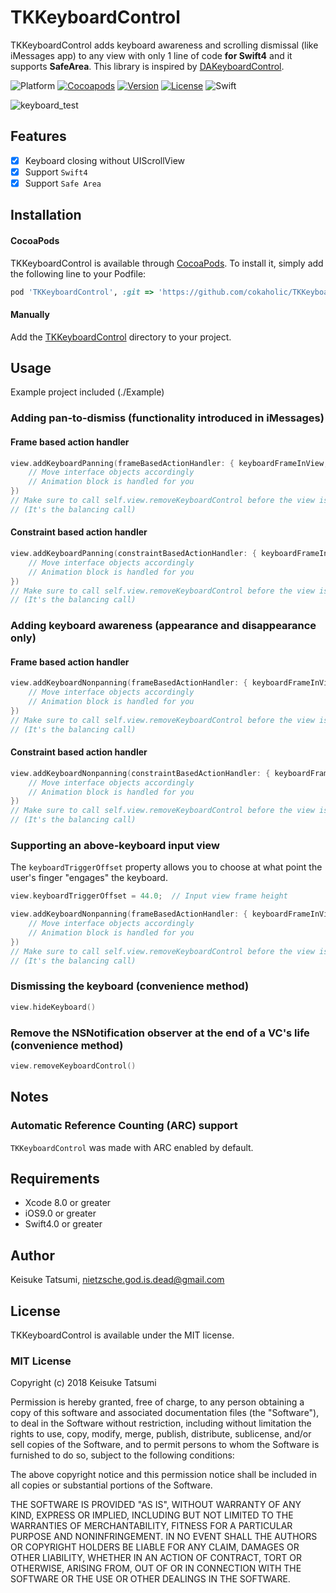 # TKKeyboardControl

TKKeyboardControl adds keyboard awareness and scrolling dismissal (like iMessages app) to any view with only 1 line of code **for Swift4** and it supports **SafeArea**.
This library is inspired by [DAKeyboardControl](https://github.com/danielamitay/DAKeyboardControl).

![Platform](http://img.shields.io/badge/platform-ios-blue.svg?style=flat-square
)
[![Cocoapods](https://img.shields.io/badge/Cocoapods-compatible-brightgreen.svg)](https://img.shields.io/badge/Cocoapods-compatible-brightgreen.svg?style=flat-square)
[![Version](https://img.shields.io/cocoapods/v/TKKeyboardControl.svg?style=flat)](http://cocoapods.org/pods/TKKeyboardControl)
[![License](http://img.shields.io/badge/license-MIT-lightgrey.svg?style=flat-square
)](http://mit-license.org)
![Swift](https://img.shields.io/badge/Swift-4.0-orange.svg?style=flat-square)

![keyboard_test](./Images/keyboard_test.gif "keyboard_test")

## Features
- [x] Keyboard closing without UIScrollView
- [x] Support `Swift4`
- [x] Support `Safe Area`

## Installation

#### CocoaPods

TKKeyboardControl is available through [CocoaPods](http://cocoapods.org). To install
it, simply add the following line to your Podfile:

```ruby
pod 'TKKeyboardControl', :git => 'https://github.com/cokaholic/TKKeyboardControl.git', :tag => '2.0.0'
```

#### Manually

Add the [TKKeyboardControl](./TKKeyboardControl) directory to your project.

## Usage

Example project included (./Example)

### Adding pan-to-dismiss (functionality introduced in iMessages)

#### Frame based action handler

```swift
view.addKeyboardPanning(frameBasedActionHandler: { keyboardFrameInView, opening, closing in
    // Move interface objects accordingly
    // Animation block is handled for you
})
// Make sure to call self.view.removeKeyboardControl before the view is released.
// (It's the balancing call)
```

#### Constraint based action handler

```swift
view.addKeyboardPanning(constraintBasedActionHandler: { keyboardFrameInView, opening, closing in
    // Move interface objects accordingly
    // Animation block is handled for you
})
// Make sure to call self.view.removeKeyboardControl before the view is released.
// (It's the balancing call)
```

### Adding keyboard awareness (appearance and disappearance only)

#### Frame based action handler

```swift
view.addKeyboardNonpanning(frameBasedActionHandler: { keyboardFrameInView, opening, closing in
    // Move interface objects accordingly
    // Animation block is handled for you
})
// Make sure to call self.view.removeKeyboardControl before the view is released.
// (It's the balancing call)
```

#### Constraint based action handler

```swift
view.addKeyboardNonpanning(constraintBasedActionHandler: { keyboardFrameInView, opening, closing in
    // Move interface objects accordingly
    // Animation block is handled for you
})
// Make sure to call self.view.removeKeyboardControl before the view is released.
// (It's the balancing call)
```

### Supporting an above-keyboard input view

The `keyboardTriggerOffset` property allows you to choose at what point the user's finger "engages" the keyboard.

```swift
view.keyboardTriggerOffset = 44.0;	// Input view frame height

view.addKeyboardNonpanning(frameBasedActionHandler: { keyboardFrameInView, opening, closing in
    // Move interface objects accordingly
    // Animation block is handled for you
})
// Make sure to call self.view.removeKeyboardControl before the view is released.
// (It's the balancing call)
```

### Dismissing the keyboard (convenience method)

```swift
view.hideKeyboard()
```

### Remove the NSNotification observer at the end of a VC's life (convenience method)

```swift
view.removeKeyboardControl()
```

## Notes

### Automatic Reference Counting (ARC) support
`TKKeyboardControl` was made with ARC enabled by default.

## Requirements

- Xcode 8.0 or greater
- iOS9.0 or greater
- Swift4.0 or greater

## Author

Keisuke Tatsumi, nietzsche.god.is.dead@gmail.com

## License

TKKeyboardControl is available under the MIT license.

### MIT License

Copyright (c) 2018 Keisuke Tatsumi

Permission is hereby granted, free of charge, to any person obtaining a copy
of this software and associated documentation files (the "Software"), to deal
in the Software without restriction, including without limitation the rights
to use, copy, modify, merge, publish, distribute, sublicense, and/or sell
copies of the Software, and to permit persons to whom the Software is
furnished to do so, subject to the following conditions:

The above copyright notice and this permission notice shall be included in
all copies or substantial portions of the Software.

THE SOFTWARE IS PROVIDED "AS IS", WITHOUT WARRANTY OF ANY KIND, EXPRESS OR
IMPLIED, INCLUDING BUT NOT LIMITED TO THE WARRANTIES OF MERCHANTABILITY,
FITNESS FOR A PARTICULAR PURPOSE AND NONINFRINGEMENT. IN NO EVENT SHALL THE
AUTHORS OR COPYRIGHT HOLDERS BE LIABLE FOR ANY CLAIM, DAMAGES OR OTHER
LIABILITY, WHETHER IN AN ACTION OF CONTRACT, TORT OR OTHERWISE, ARISING FROM,
OUT OF OR IN CONNECTION WITH THE SOFTWARE OR THE USE OR OTHER DEALINGS IN
THE SOFTWARE.

